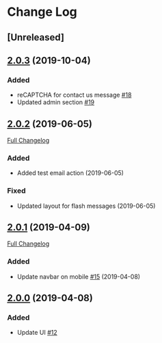 # Change Log

## [Unreleased]

## [2.0.3](https://github.com/clemsonmatt/CAIF/tree/2.0.3) (2019-10-04)
### Added
- reCAPTCHA for contact us message [\#18](https://github.com/clemsonmatt/CAIF/pull/18)
- Updated admin section [\#19](https://github.com/clemsonmatt/CAIF/pull/19)

## [2.0.2](https://github.com/clemsonmatt/CAIF/tree/2.0.2) (2019-06-05)
[Full Changelog](https://github.com/clemsonmatt/CAIF/compare/2.0.1...2.0.2)

### Added
- Added test email action (2019-06-05)

### Fixed
- Updated layout for flash messages (2019-06-05)

## [2.0.1](https://github.com/clemsonmatt/CAIF/tree/2.0.1) (2019-04-09)
[Full Changelog](https://github.com/clemsonmatt/CAIF/compare/2.0.0...2.0.1)

### Added
- Update navbar on mobile [\#15](https://github.com/clemsonmatt/caif/issues/15) (2019-04-08)

## [2.0.0](https://github.com/clemsonmatt/CAIF/tree/2.0.0) (2019-04-08)
### Added
- Update UI [\#12](https://github.com/clemsonmatt/CAIF/issues/12)
